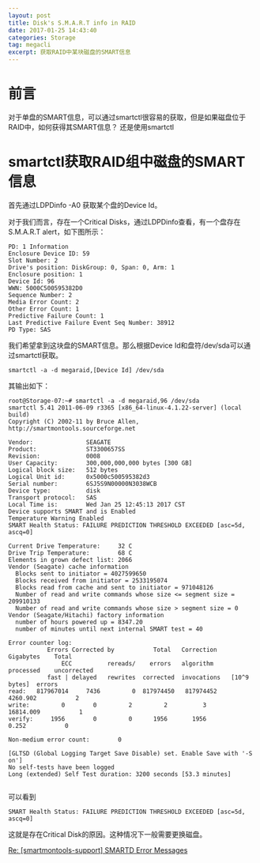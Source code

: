 ```yaml
---
layout: post
title: Disk's S.M.A.R.T info in RAID
date: 2017-01-25 14:43:40
categories: Storage
tag: megacli
excerpt: 获取RAID中某块磁盘的SMART信息
---
```


# 前言

对于单盘的SMART信息，可以通过smartctl很容易的获取，但是如果磁盘位于RAID中，如何获得其SMART信息？
还是使用smartctl

# smartctl获取RAID组中磁盘的SMART信息

首先通过LDPDinfo -A0 获取某个盘的Device Id。

对于我们而言，存在一个Critical Disks，通过LDPDinfo查看，有一个盘存在 S.M.A.R.T alert，如下图所示：

```
PD: 1 Information
Enclosure Device ID: 59
Slot Number: 2
Drive's position: DiskGroup: 0, Span: 0, Arm: 1
Enclosure position: 1
Device Id: 96
WWN: 5000C500595382D0
Sequence Number: 2
Media Error Count: 2
Other Error Count: 1
Predictive Failure Count: 1
Last Predictive Failure Event Seq Number: 38912
PD Type: SAS
```

我们希望拿到这块盘的SMART信息。那么根据Device Id和盘符/dev/sda可以通过smartctl获取。

```
smartctl -a -d megaraid,[Device Id] /dev/sda
```

其输出如下：

```
root@Storage-07:~# smartctl -a -d megaraid,96 /dev/sda
smartctl 5.41 2011-06-09 r3365 [x86_64-linux-4.1.22-server] (local build)
Copyright (C) 2002-11 by Bruce Allen, http://smartmontools.sourceforge.net
 
Vendor:               SEAGATE
Product:              ST3300657SS    
Revision:             0008
User Capacity:        300,000,000,000 bytes [300 GB]
Logical block size:   512 bytes
Logical Unit id:      0x5000c500595382d3
Serial number:        6SJ5S9N00000N3038WCB
Device type:          disk
Transport protocol:   SAS
Local Time is:        Wed Jan 25 12:45:13 2017 CST
Device supports SMART and is Enabled
Temperature Warning Enabled
SMART Health Status: FAILURE PREDICTION THRESHOLD EXCEEDED [asc=5d, ascq=0]
 
Current Drive Temperature:     32 C
Drive Trip Temperature:        68 C
Elements in grown defect list: 2066
Vendor (Seagate) cache information
  Blocks sent to initiator = 4027599650
  Blocks received from initiator = 2533195074
  Blocks read from cache and sent to initiator = 971048126
  Number of read and write commands whose size <= segment size = 209910133
  Number of read and write commands whose size > segment size = 0
Vendor (Seagate/Hitachi) factory information
  number of hours powered up = 8347.20
  number of minutes until next internal SMART test = 40
 
Error counter log:
           Errors Corrected by           Total   Correction     Gigabytes    Total
               ECC          rereads/    errors   algorithm      processed    uncorrected
           fast | delayed   rewrites  corrected  invocations   [10^9 bytes]  errors
read:   817967014     7436         0  817974450   817974452       4260.902           2
write:         0        0         2         2          3      16814.009           1
verify:     1956        0         0      1956       1956          0.252           0
 
Non-medium error count:        0
 
[GLTSD (Global Logging Target Save Disable) set. Enable Save with '-S on']
No self-tests have been logged
Long (extended) Self Test duration: 3200 seconds [53.3 minutes]
 
```

可以看到

```
SMART Health Status: FAILURE PREDICTION THRESHOLD EXCEEDED [asc=5d, ascq=0]
```
这就是存在Critical Disk的原因。这种情况下一般需要更换磁盘。

[Re: [smartmontools-support] SMARTD Error Messages](https://sourceforge.net/p/smartmontools/mailman/message/18992517/)

